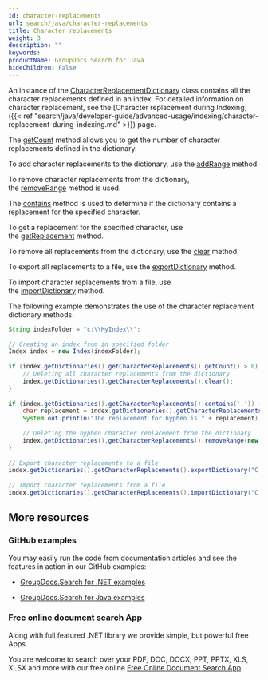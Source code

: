 ```yaml
---
id: character-replacements
url: search/java/character-replacements
title: Character replacements
weight: 3
description: ""
keywords: 
productName: GroupDocs.Search for Java
hideChildren: False
---
```

An instance of the [CharacterReplacementDictionary](https://apireference.groupdocs.com/search/java/com.groupdocs.search.dictionaries/CharacterReplacementDictionary) class contains all the character replacements defined in an index. For detailed information on character replacement, see the [Character replacement during Indexing]({{< ref "search/java/developer-guide/advanced-usage/indexing/character-replacement-during-indexing.md" >}}) page.

The [getCount](https://apireference.groupdocs.com/search/java/com.groupdocs.search.dictionaries/CharacterReplacementDictionary#getCount()) method allows you to get the number of character replacements defined in the dictionary.

To add character replacements to the dictionary, use the [addRange](https://apireference.groupdocs.com/search/java/com.groupdocs.search.dictionaries/CharacterReplacementDictionary#addRange(com.groupdocs.search.dictionaries.CharacterReplacementPair%5B%5D)) method.

To remove character replacements from the dictionary, the [removeRange](https://apireference.groupdocs.com/search/java/com.groupdocs.search.dictionaries/CharacterReplacementDictionary#removeRange(char%5B%5D)) method is used.

The [contains](https://apireference.groupdocs.com/search/java/com.groupdocs.search.dictionaries/CharacterReplacementDictionary#contains(char)) method is used to determine if the dictionary contains a replacement for the specified character.

To get a replacement for the specified character, use the [getReplacement](https://apireference.groupdocs.com/search/java/com.groupdocs.search.dictionaries/CharacterReplacementDictionary#getReplacement(char)) method.

To remove all replacements from the dictionary, use the [clear](https://apireference.groupdocs.com/search/java/com.groupdocs.search.dictionaries/CharacterReplacementDictionary#clear()) method.

To export all replacements to a file, use the [exportDictionary](https://apireference.groupdocs.com/search/java/com.groupdocs.search.dictionaries/DictionaryBase#exportDictionary(java.lang.String)) method.

To import character replacements from a file, use the [importDictionary](https://apireference.groupdocs.com/search/java/com.groupdocs.search.dictionaries/DictionaryBase#importDictionary(java.lang.String)) method.

The following example demonstrates the use of the character replacement dictionary methods.



```java
String indexFolder = "c:\\MyIndex\\";
 
// Creating an index from in specified folder
Index index = new Index(indexFolder);
 
if (index.getDictionaries().getCharacterReplacements().getCount() > 0) {
    // Deleting all character replacements from the dictionary
    index.getDictionaries().getCharacterReplacements().clear();
}
 
if (index.getDictionaries().getCharacterReplacements().contains('-')) {
    char replacement = index.getDictionaries().getCharacterReplacements().getReplacement('-');
    System.out.println("The replacement for hyphen is " + replacement);
 
    // Deleting the hyphen character replacement from the dictionary
    index.getDictionaries().getCharacterReplacements().removeRange(new char[] { '-' });
}
 
// Export character replacements to a file
index.getDictionaries().getCharacterReplacements().exportDictionary("C:\\CharacterReplacements.dat");
 
// Import character replacements from a file
index.getDictionaries().getCharacterReplacements().importDictionary("C:\\CharacterReplacements.dat");
```

## More resources

### GitHub examples

You may easily run the code from documentation articles and see the features in action in our GitHub examples:

*   [GroupDocs.Search for .NET examples](https://github.com/groupdocs-search/GroupDocs.Search-for-.NET)
    
*   [GroupDocs.Search for Java examples](https://github.com/groupdocs-search/GroupDocs.Search-for-Java)
    

### Free online document search App

Along with full featured .NET library we provide simple, but powerful free Apps.

You are welcome to search over your PDF, DOC, DOCX, PPT, PPTX, XLS, XLSX and more with our free online [Free Online Document Search App](https://products.groupdocs.app/search).
